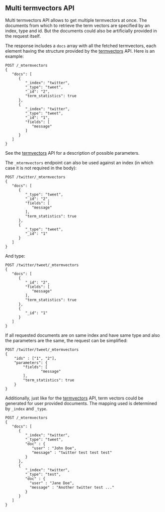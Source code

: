 ## Multi termvectors API

Multi termvectors API allows to get multiple termvectors at once. The documents from which to retrieve the term vectors are specified by an index, type and id. But the documents could also be artificially provided in the request itself.

The response includes a `docs` array with all the fetched termvectors, each element having the structure provided by the [termvectors](docs-termvectors.html "Term Vectors") API. Here is an example:
    
    
    POST /_mtermvectors
    {
       "docs": [
          {
             "_index": "twitter",
             "_type": "tweet",
             "_id": "2",
             "term_statistics": true
          },
          {
             "_index": "twitter",
             "_type": "tweet",
             "_id": "1",
             "fields": [
                "message"
             ]
          }
       ]
    }

See the [termvectors](docs-termvectors.html "Term Vectors") API for a description of possible parameters.

The `_mtermvectors` endpoint can also be used against an index (in which case it is not required in the body):
    
    
    POST /twitter/_mtermvectors
    {
       "docs": [
          {
             "_type": "tweet",
             "_id": "2",
             "fields": [
                "message"
             ],
             "term_statistics": true
          },
          {
             "_type": "tweet",
             "_id": "1"
          }
       ]
    }

And type:
    
    
    POST /twitter/tweet/_mtermvectors
    {
       "docs": [
          {
             "_id": "2",
             "fields": [
                "message"
             ],
             "term_statistics": true
          },
          {
             "_id": "1"
          }
       ]
    }

If all requested documents are on same index and have same type and also the parameters are the same, the request can be simplified:
    
    
    POST /twitter/tweet/_mtermvectors
    {
        "ids" : ["1", "2"],
        "parameters": {
            "fields": [
                    "message"
            ],
            "term_statistics": true
        }
    }

Additionally, just like for the [termvectors](docs-termvectors.html "Term Vectors") API, term vectors could be generated for user provided documents. The mapping used is determined by `_index` and `_type`.
    
    
    POST /_mtermvectors
    {
       "docs": [
          {
             "_index": "twitter",
             "_type": "tweet",
             "doc" : {
                "user" : "John Doe",
                "message" : "twitter test test test"
             }
          },
          {
             "_index": "twitter",
             "_type": "test",
             "doc" : {
               "user" : "Jane Doe",
               "message" : "Another twitter test ..."
             }
          }
       ]
    }
